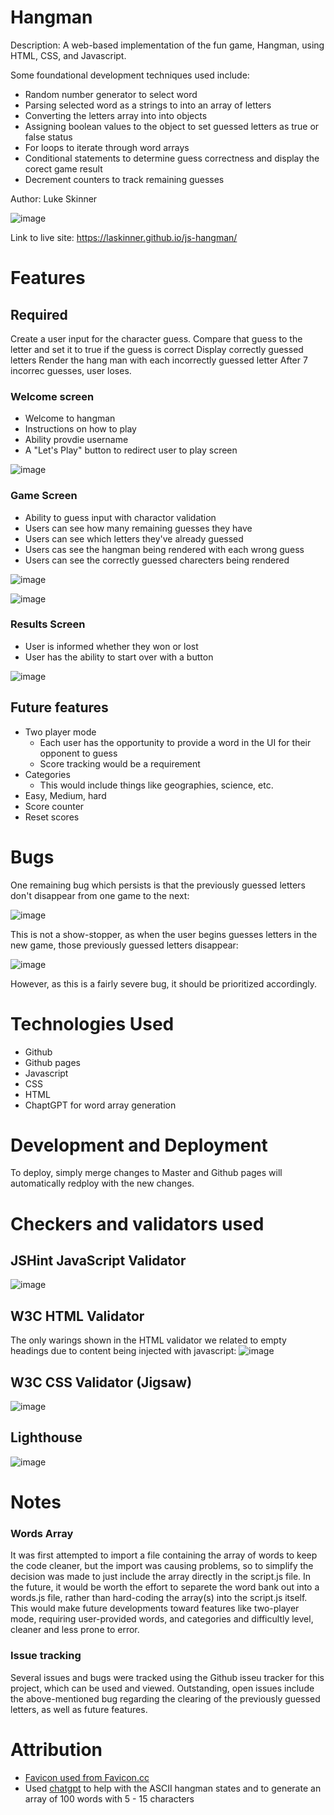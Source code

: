 # Hangman
Description: A web-based implementation of the fun game, Hangman, using HTML, CSS, and Javascript.

Some foundational development techniques used include:
- Random number generator to select word
- Parsing selected word as a strings to into an array of letters
- Converting the letters array into into objects
- Assigning boolean values to the object to set guessed letters as true or false status
- For loops to iterate through word arrays
- Conditional statements to determine guess correctness and display the corect game result
- Decrement counters to track remaining guesses

Author: Luke Skinner

![image](https://github.com/laskinner/js-hangman/assets/1858258/5c005689-24e1-468e-8bc0-9400a84ff903)


Link to live site: https://laskinner.github.io/js-hangman/

# Features
## Required
Create a user input for the character guess.
Compare that guess to the letter and set it to true if the guess is correct
Display correctly guessed letters
Render the hang man with each incorrectly guessed letter
After 7 incorrec guesses, user loses.

### Welcome screen
- Welcome to hangman
- Instructions on how to play
- Ability provdie username
- A "Let's Play" button to redirect user to play screen

![image](https://github.com/laskinner/js-hangman/assets/1858258/9c553f39-d4db-45d2-9dc3-787b7fa5cba6)



### Game Screen
- Ability to guess input with charactor validation
- Users can see how many remaining guesses they have
- Users can see which letters they've already guessed
- Users cas see the hangman being rendered with each wrong guess
- Users can see the correctly guessed charecters being rendered

![image](https://github.com/laskinner/js-hangman/assets/1858258/a304bd6b-75eb-4892-a68e-7e0cfbda0940)

![image](https://github.com/laskinner/js-hangman/assets/1858258/5687cc84-2695-4e6d-b4c5-11985bc63912)



### Results Screen
- User is informed whether they won or lost
- User has the ability to start over with a button

![image](https://github.com/laskinner/js-hangman/assets/1858258/3ac1171d-857c-4910-9b4b-c0d931e2da09)



## Future features
- Two player mode
  - Each user has the opportunity to provide a word in the UI for their opponent to guess
  - Score tracking would be a requirement
- Categories
  - This would include things like geographies, science, etc.
- Easy, Medium, hard
- Score counter
- Reset scores

# Bugs

One remaining bug which persists is that the previously guessed letters don't disappear from one game to the next:

![image](https://github.com/laskinner/js-hangman/assets/1858258/c9f3b6d3-c7e5-4384-b259-544054fb7bdc)

This is not a show-stopper, as when the user begins guesses letters in the new game, those previously guessed letters disappear:

![image](https://github.com/laskinner/js-hangman/assets/1858258/f31f803e-61b9-424f-89ed-c7d3a8ecf1ff)

However, as this is a fairly severe bug, it should be prioritized accordingly.

# Technologies Used
- Github
- Github pages
- Javascript
- CSS
- HTML
- ChaptGPT for word array generation

# Development and Deployment
To deploy, simply merge changes to Master and Github pages will automatically redploy with the new changes.

# Checkers and validators used
## JSHint JavaScript Validator

![image](https://github.com/laskinner/js-hangman/assets/1858258/d7bf4a86-810d-4385-9f85-12e4c8d664da)

## W3C HTML Validator

The only warings shown in the HTML validator we related to empty headings due to content being injected with javascript:
![image](https://github.com/laskinner/js-hangman/assets/1858258/2a1bb926-9e0c-43bc-b6b1-4501de406a72)

## W3C CSS Validator (Jigsaw)
![image](https://github.com/laskinner/js-hangman/assets/1858258/496ffcdb-8876-475c-bccb-8344f3bef7eb)

## Lighthouse
![image](https://github.com/laskinner/js-hangman/assets/1858258/48410075-e6e2-43b9-89a3-50e908aef033)

# Notes
### Words Array
It was first attempted to import a file containing the array of words to keep the code cleaner, but the import was causing problems, so to simplify the decision was made to just include the array directly in the script.js file. In the future, it would be worth the effort to separete the word bank out into a words.js file, rather than hard-coding the array(s) into the script.js itself. This would make future developments toward features like two-player mode, requiring user-provided words, and categories and difficultly level, cleaner and less prone to error.

### Issue tracking
Several issues and bugs were tracked using the Github isseu tracker for this project, which can be used and viewed. Outstanding, open issues include the above-mentioned bug regarding the clearing of the previously guessed letters, as well as future features.

# Attribution
- [Favicon used from Favicon.cc](https://www.favicon.cc/?action=icon&file_id=39774)
- Used [chatgpt]([url](https://openai.com/)) to help with the ASCII hangman states and to generate an array of 100 words with 5 - 15 characters
